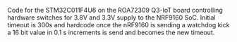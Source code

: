 Code for the STM32C011F4U6 on the ROA72309 Q3-IoT board controlling hardware switches for 3.8V and 3.3V supply to the NRF9160 SoC. Initial timeout is 300s and hardcode once the nRF9160 is sending a watchdog kick a 16 bit value in 0.1 s increments is send and becomes the new timeout.
